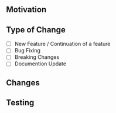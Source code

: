 ## Motivation

## Type of Change
- [ ] New Feature / Continuation of a feature
- [ ] Bug Fixing
- [ ] Breaking Changes
- [ ] Documention Update

## Changes


## Testing
